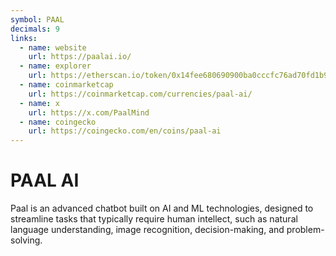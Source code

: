```yaml
---
symbol: PAAL
decimals: 9
links:
  - name: website
    url: https://paalai.io/
  - name: explorer
    url: https://etherscan.io/token/0x14fee680690900ba0cccfc76ad70fd1b95d10e16
  - name: coinmarketcap
    url: https://coinmarketcap.com/currencies/paal-ai/
  - name: x
    url: https://x.com/PaalMind
  - name: coingecko
    url: https://coingecko.com/en/coins/paal-ai
---
```


# PAAL AI

Paal is an advanced chatbot built on AI and ML technologies, designed to streamline tasks that typically require human intellect, such as natural language understanding, image recognition, decision-making, and problem-solving.
